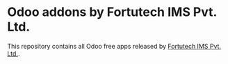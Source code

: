 # Odoo addons by Fortutech IMS Pvt. Ltd.

This repository contains all Odoo free apps released by [Fortutech IMS Pvt. Ltd.](https://apps.odoo.com/apps/modules/browse?price=Free&author=Fortutech+IMS+Pvt.+Ltd.).
